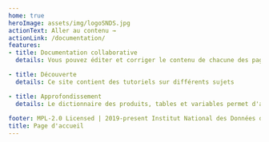 ```yaml
---
home: true
heroImage: assets/img/logoSNDS.jpg
actionText: Aller au contenu →
actionLink: /documentation/
features:
- title: Documentation collaborative 
  details: Vous pouvez éditer et corriger le contenu de chacune des pages

- title: Découverte
  details: Ce site contient des tutoriels sur différents sujets

- title: Approfondissement
  details: Le dictionnaire des produits, tables et variables permet d'aller chercher des informations détaillées
 
footer: MPL-2.0 Licensed | 2019-present Institut National des Données de Santé
title: Page d'accueil
---
```

